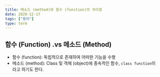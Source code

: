 ```yaml
---
title: 메소드 (method)와 함수 (function)의 차이점
date: 2020-12-17
tags: ["용어"]
type: term
---
```



## 함수 (Function) .vs 메소드 (Method)

- 함수 (function): 독립적으로 존재하여 어떠한 기능을 수행
- 메소드 (method): Class 및 객체 (object)에 종속적인 함수, `class function`이라고 하기도 한다.
